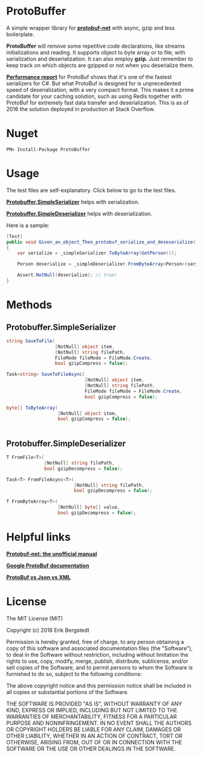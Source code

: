 # ProtoBuffer

A simple wrapper library for **[protobuf-net](https://github.com/mgravell/protobuf-net)** with async, gzip and
less boilerplate.

**ProtoBuffer** will remove some repetitive code declarations, like streams initializations and reading. It supports object to byte array or to file, with serialization and deserialization. It can also employ **gzip**. Just remember to keep track on which objects are gzipped or not when you deserialize them.

**[Performance report](https://github.com/sidshetye/SerializersCompare)** for ProtoBuf shows that it's one of the fastest serializers for C#. But what ProtoBuf is designed for is unprecedented speed of deserialization, with a very compact format. This makes it a prime candidate for your caching solution, such as using Redis together with ProtoBuf for extremely fast data transfer and deserialization. This is as of 2016 the solution deployed in production at Stack Overflow.

# Nuget

    PM> Install-Package ProtoBuffer

# Usage

The test files are self-explanatory. Click below to go to the test files.

**[Protobuffer.SimpleSerializer](https://github.com/ebergstedt/ProtoBuffer/blob/master/ProtoBuffer.Test/SimpleSerializer_Test.cs)** helps with serialization.

**[Protobuffer.SimpleDeserializer](https://github.com/ebergstedt/ProtoBuffer/blob/master/ProtoBuffer.Test/SimpleDeserializer_Test.cs)** helps with deserialization.

Here is a sample:

```C#
[Test]
public void Given_an_object_Then_protobuf_serialize_and_deseserialize()
{
    var serialize = _simpleSerializer.ToByteArray(GetPerson());

    Person deserialize = _simpleDeserializer.FromByteArray<Person>(serialize);

    Assert.NotNull(deserialize); // true!
}
```

# Methods

## Protobuffer.SimpleSerializer
```C#
string SaveToFile(
				  [NotNull] object item,
				  [NotNull] string filePath,
				  FileMode fileMode = FileMode.Create,
				  bool gzipCompress = false);

Task<string> SaveToFileAsync(
							 [NotNull] object item, 
							 [NotNull] string filePath, 
							 FileMode fileMode = FileMode.Create,
							 bool gzipCompress = false);

byte[] ToByteArray(
				   [NotNull] object item,
				   bool gzipCompress = false);
     
```

## Protobuffer.SimpleDeserializer
```C#
T FromFile<T>(
			  [NotNull] string filePath, 
			  bool gzipDecompress = false);

Task<T> FromFileAsync<T>(
						 [NotNull] string filePath,
						 bool gzipDecompress = false);

T FromByteArray<T>(
				   [NotNull] byte[] value,
				   bool gzipDecompress = false);

```

# Helpful links

**[Protobuf-net: the unofficial manual](http://www.codeproject.com/Articles/642677/Protobuf-net-the-unofficial-manual)**

**[Google ProtoBuf documentation](https://developers.google.com/protocol-buffers/docs/overview)**

**[ProtoBuf vs Json vs XML](http://stackoverflow.com/questions/14028293/google-protocol-buffers-vs-json-vs-xml)**



# License

The MIT License (MIT)

Copyright (c) 2016 Erik Bergstedt

Permission is hereby granted, free of charge, to any person obtaining a copy
of this software and associated documentation files (the "Software"), to deal
in the Software without restriction, including without limitation the rights
to use, copy, modify, merge, publish, distribute, sublicense, and/or sell
copies of the Software, and to permit persons to whom the Software is
furnished to do so, subject to the following conditions:

The above copyright notice and this permission notice shall be included in all
copies or substantial portions of the Software.

THE SOFTWARE IS PROVIDED "AS IS", WITHOUT WARRANTY OF ANY KIND, EXPRESS OR
IMPLIED, INCLUDING BUT NOT LIMITED TO THE WARRANTIES OF MERCHANTABILITY,
FITNESS FOR A PARTICULAR PURPOSE AND NONINFRINGEMENT. IN NO EVENT SHALL THE
AUTHORS OR COPYRIGHT HOLDERS BE LIABLE FOR ANY CLAIM, DAMAGES OR OTHER
LIABILITY, WHETHER IN AN ACTION OF CONTRACT, TORT OR OTHERWISE, ARISING FROM,
OUT OF OR IN CONNECTION WITH THE SOFTWARE OR THE USE OR OTHER DEALINGS IN THE
SOFTWARE.
